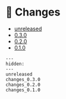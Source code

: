 # 📝 Changes

* [unreleased](unreleased.md)
* [0.3.0](changes_0.3.0.md)
* [0.2.0](changes_0.2.0.md)
* [0.1.0](changes_0.1.0.md)

```{toctree}
---
hidden:
---
unreleased
changes_0.3.0
changes_0.2.0
changes_0.1.0
